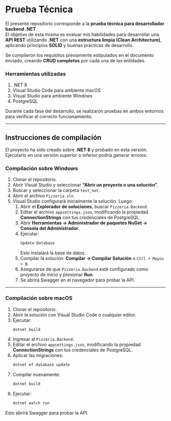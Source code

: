 # Prueba Técnica

El presente repositorio corresponde a la **prueba técnica para desarrollador backend .NET**.  
El objetivo de esta misma es evaluar mis habilidades para desarrollar una **API REST** utilizando **.NET** con una **estructura limpia (Clean Architecture)**, aplicando principios **SOLID** y buenas prácticas de desarrollo.

Se cumplieron los requisitos previamente estipulados en el documento enviado, creando **CRUD completos** por cada una de las entidades.

### Herramientas utilizadas
1. .NET 8
2. Visual Studio Code para ambiente macOS
3. Visual Studio para ambiente Windows
4. PostgreSQL

Durante cada fase del desarrollo, se realizaron pruebas en ambos entornos para verificar el correcto funcionamiento.

---

## Instrucciones de compilación

El proyecto ha sido creado sobre **.NET 8** y probado en esta versión.  
Ejecutarlo en una versión superior o inferior podría generar errores.

### Compilación sobre Windows

1. Clonar el repositorio.
2. Abrir Visual Studio y seleccionar **“Abrir un proyecto o una solución”**.
3. Buscar y seleccionar la carpeta `test_net`.
4. Abrir el archivo `Pizzeria.sln`.
5. Visual Studio configurará inicialmente la solución. Luego:
    1. Abrir el **Explorador de soluciones**, buscar `Pizzeria.Backend`.
    2. Editar el archivo `appsettings.json`, modificando la propiedad **ConnectionStrings** con tus credenciales de PostgreSQL.
    3. Abrir **Herramientas → Administrador de paquetes NuGet → Consola del Administrador**.
    4. Ejecutar:
       ```powershell
       Update-Database
       ```
       Esto instalará la base de datos.
    5. Compilar la solución: **Compilar → Compilar Solución** o `Ctrl + Mayús + B`.
    6. Asegurarse de que `Pizzeria.Backend` esté configurado como proyecto de inicio y presionar **Run**.
    7. Se abrirá Swagger en el navegador para probar la API.

---

### Compilación sobre macOS

1. Clonar el repositorio.
2. Abrir la solución con Visual Studio Code o cualquier editor.
3. Ejecutar:
   ```bash
   dotnet build
   ```
4. Ingresar al `Pizzeria.Backend`.
5. Editar el archivo `appsettings.json`, modificando la propiedad **ConnectionStrings** con tus credenciales de PostgreSQL.
6. Aplicar las migraciones:
    ```bash
    dotnet ef database update
    ```
7. Compilar nuevamente:
    ```bash
    dotnet build
    ```
8. Ejecutar:
    ```bash
    dotnet watch run
    ```
Esto abrirá Swagger para probar la API.

